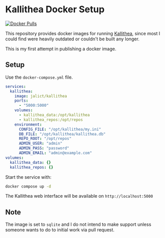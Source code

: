 # Kallithea Docker Setup
[![Docker Pulls](https://img.shields.io/docker/pulls/jalict/kallithea.svg)](https://hub.docker.com/r/jalict/kallithea)

This repository provides docker images for running [Kallithea](https://kallithea-scm.org/), since most I could find were heavily outdated or couldn't be built any longer.

This is my first attempt in publishing a docker image.

## Setup
Use the `docker-compose.yml` file.
```yml
services:
  kallithea:
    image: jalict/kallithea
    ports:
      - "5000:5000"
    volumes:
      - kallithea_data:/opt/kallithea
      - kallithea_repos:/opt/repos
    environment:
      CONFIG_FILE: "/opt/kallithea/my.ini"
      DB_FILE: "/opt/kallithea/kallithea.db"
      REPO_ROOT: "/opt/repos"
      ADMIN_USER: "admin"
      ADMIN_PASS: "password"
      ADMIN_EMAIL: "admin@example.com"
volumes:
  kallithea_data: {}
  kallithea_repos: {}
```


Start the service with: 
```bash
docker compose up -d
```

The Kallithea web interface will be available on `http://localhost:5000`

## Note
The image is set to `sqlite` and I do not intend to make support unless someone wants to do to initial work via pull request.
